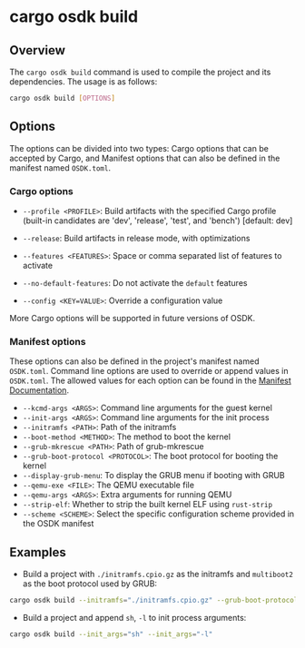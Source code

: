 # cargo osdk build

## Overview

The `cargo osdk build` command is used to
compile the project and its dependencies.
The usage is as follows:

```bash
cargo osdk build [OPTIONS]
```

## Options
The options can be divided into two types:
Cargo options that can be accepted by Cargo,
and Manifest options that can also be defined
in the manifest named `OSDK.toml`.

### Cargo options

- `--profile <PROFILE>`:
Build artifacts with the specified Cargo profile
(built-in candidates are 'dev', 'release', 'test', and 'bench')
[default: dev]

- `--release`:
Build artifacts in release mode, with optimizations

- `--features <FEATURES>`:
Space or comma separated list of features to activate

- `--no-default-features`:
Do not activate the `default` features

- `--config <KEY=VALUE>`:
Override a configuration value

More Cargo options will be supported in future versions of OSDK.

### Manifest options

These options can also be defined
in the project's manifest named `OSDK.toml`.
Command line options are used to override
or append values in `OSDK.toml`.
The allowed values for each option can be found
in the [Manifest Documentation](../manifest.md).

- `--kcmd-args <ARGS>`:
Command line arguments for the guest kernel
- `--init-args <ARGS>`:
Command line arguments for the init process
- `--initramfs <PATH>`:
Path of the initramfs
- `--boot-method <METHOD>`:
The method to boot the kernel
- `--grub-mkrescue <PATH>`:
Path of grub-mkrescue
- `--grub-boot-protocol <PROTOCOL>`:
The boot protocol for booting the kernel
- `--display-grub-menu`:
To display the GRUB menu if booting with GRUB
- `--qemu-exe <FILE>`:
The QEMU executable file
- `--qemu-args <ARGS>`:
Extra arguments for running QEMU
- `--strip-elf`:
Whether to strip the built kernel ELF using `rust-strip`
- `--scheme <SCHEME>`:
Select the specific configuration scheme provided in the OSDK manifest


## Examples

- Build a project with `./initramfs.cpio.gz`
as the initramfs and `multiboot2` as the boot protocol used by GRUB:

```bash
cargo osdk build --initramfs="./initramfs.cpio.gz" --grub-boot-protocol="multiboot2"
```

- Build a project and append `sh`, `-l`
to init process arguments:

```bash
cargo osdk build --init_args="sh" --init_args="-l"
```
